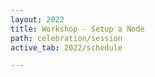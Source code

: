 ```yaml
---
layout: 2022
title: Workshop - Setup a Node
path: celebration/session
active_tab: 2022/schedule

---
```

